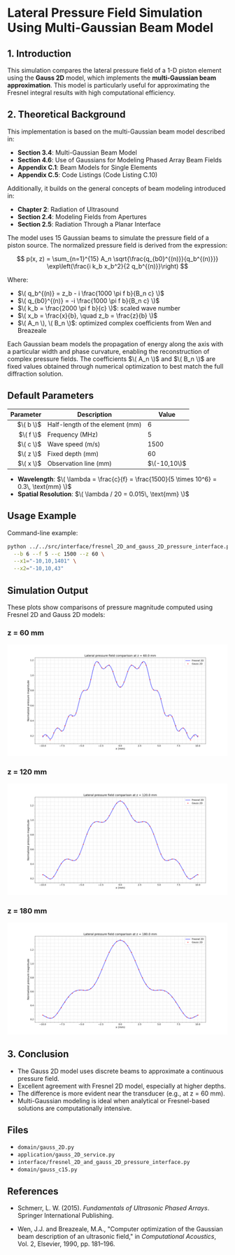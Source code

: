 # **Lateral Pressure Field Simulation Using Multi-Gaussian Beam Model**

## 1. Introduction

This simulation compares the lateral pressure field of a 1-D piston element using the **Gauss 2D** model, which implements the **multi-Gaussian beam approximation**. This model is particularly useful for approximating the Fresnel integral results with high computational efficiency.

## 2. Theoretical Background

This implementation is based on the multi-Gaussian beam model described in:

- **Section 3.4**: Multi-Gaussian Beam Model  
- **Section 4.6**: Use of Gaussians for Modeling Phased Array Beam Fields  
- **Appendix C.1**: Beam Models for Single Elements  
- **Appendix C.5**: Code Listings (Code Listing C.10)

Additionally, it builds on the general concepts of beam modeling introduced in:

- **Chapter 2**: Radiation of Ultrasound
- **Section 2.4**: Modeling Fields from Apertures
- **Section 2.5**: Radiation Through a Planar Interface

The model uses 15 Gaussian beams to simulate the pressure field of a piston source. The normalized pressure field is derived from the expression:

$$
p(x, z) = \sum_{n=1}^{15} A_n \sqrt{\frac{q_{b0}^{(n)}}{q_b^{(n)}}} \exp\left(\frac{i k_b x_b^2}{2 q_b^{(n)}}\right)
$$

Where:

- $\( q_b^{(n)} = z_b - i \frac{1000 \pi f b}{B_n c} \)$
- $\( q_{b0}^{(n)} = -i \frac{1000 \pi f b}{B_n c} \)$
- $\( k_b = \frac{2000 \pi f b}{c} \)$: scaled wave number
- $\( x_b = \frac{x}{b}, \quad z_b = \frac{z}{b} \)$
- $\( A_n \), \( B_n \)$: optimized complex coefficients from Wen and Breazeale

Each Gaussian beam models the propagation of energy along the axis with a particular width and phase curvature, enabling the reconstruction of complex pressure fields. The coefficients $\( A_n \)$ and $\( B_n \)$ are fixed values obtained through numerical optimization to best match the full diffraction solution. 

## Default Parameters

| Parameter | Description                        | Value       |
|----------:|------------------------------------|-------------|
| $\( b \)$   | Half-length of the element (mm)    | 6           |
| $\( f \)$   | Frequency (MHz)                   | 5           |
| $\( c \)$   | Wave speed (m/s)                  | 1500        |
| $\( z \)$   | Fixed depth (mm)                  | 60          |
| $\( x \)$   | Observation line (mm)             | $\(-10,10\)$  |

- **Wavelength**: $\( \lambda = \frac{c}{f} = \frac{1500}{5 \times 10^6} = 0.3\, \text{mm} \)$
- **Spatial Resolution**: $\( \lambda / 20 = 0.015\, \text{mm} \)$

## Usage Example

Command-line example:

```bash
python ../../src/interface/fresnel_2D_and_gauss_2D_pressure_interface.py \
  --b 6 --f 5 --c 1500 --z 60 \
  --x1="-10,10,1401" \
  --x2="-10,10,43"
```

## Simulation Output

These plots show comparisons of pressure magnitude computed using Fresnel 2D and Gauss 2D models:

### z = 60 mm

![z=60](../../examples/figures/Lateral_pressure_field_comparison_fresnel_gauss_z60.png)

### z = 120 mm

![z=120](../../examples/figures/Lateral_pressure_field_comparison_fresnel_gauss_z120.png)

### z = 180 mm

![z=180](../../examples/figures/Lateral_pressure_field_comparison_fresnel_gauss_z180.png)

## 3. Conclusion

- The Gauss 2D model uses discrete beams to approximate a continuous pressure field.
- Excellent agreement with Fresnel 2D model, especially at higher depths.
- The difference is more evident near the transducer (e.g., at z = 60 mm).
- Multi-Gaussian modeling is ideal when analytical or Fresnel-based solutions are computationally intensive.

## Files

- `domain/gauss_2D.py`
- `application/gauss_2D_service.py`
- `interface/fresnel_2D_and_gauss_2D_pressure_interface.py`
- `domain/gauss_c15.py`

## References

- Schmerr, L. W. (2015). *Fundamentals of Ultrasonic Phased Arrays*. Springer International Publishing.

- Wen, J.J. and Breazeale, M.A., "Computer optimization of the Gaussian beam description of an ultrasonic field," in *Computational Acoustics*, Vol. 2, Elsevier, 1990, pp. 181–196.
